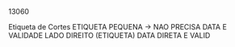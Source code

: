 13060

Etiqueta de Cortes
ETIQUETA PEQUENA -> NAO PRECISA
DATA E VALIDADE LADO DIREITO (ETIQUETA)
DATA DIRETA E VALID